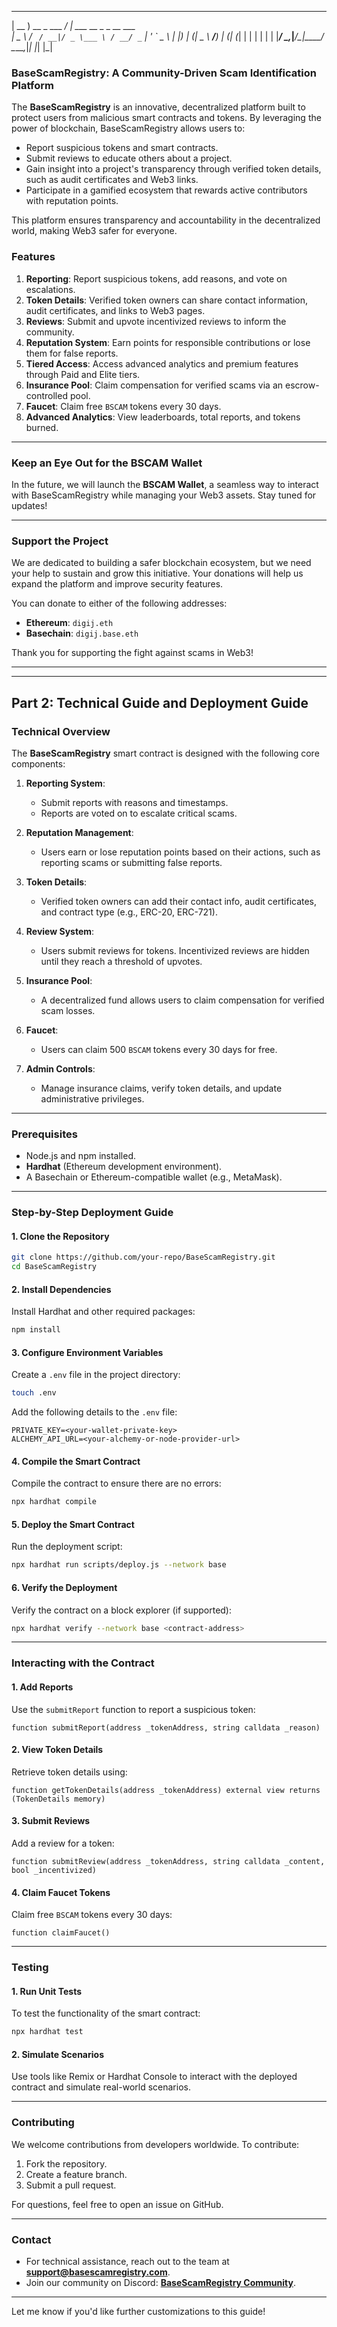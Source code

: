    ____                 ____                      
  | __ )  __ _ ___  ___/ ___|  ___ __ _ _ __ ___  
 |  _ \ / _` / __|/ _ \___ \ / __/ _` | '_ ` _ \ 
| |_) | (_| \__ \  __/___) | (_| (_| | | | | | |
|____/ \__,_|___/\___|____/ \___\__,_|_| |_| |_|                                                                                                                
### **BaseScamRegistry: A Community-Driven Scam Identification Platform**

The **BaseScamRegistry** is an innovative, decentralized platform built to protect users from malicious smart contracts and tokens. By leveraging the power of blockchain, BaseScamRegistry allows users to:
- Report suspicious tokens and smart contracts.
- Submit reviews to educate others about a project.
- Gain insight into a project's transparency through verified token details, such as audit certificates and Web3 links.
- Participate in a gamified ecosystem that rewards active contributors with reputation points.

This platform ensures transparency and accountability in the decentralized world, making Web3 safer for everyone.

### **Features**
1. **Reporting**: Report suspicious tokens, add reasons, and vote on escalations.
2. **Token Details**: Verified token owners can share contact information, audit certificates, and links to Web3 pages.
3. **Reviews**: Submit and upvote incentivized reviews to inform the community.
4. **Reputation System**: Earn points for responsible contributions or lose them for false reports.
5. **Tiered Access**: Access advanced analytics and premium features through Paid and Elite tiers.
6. **Insurance Pool**: Claim compensation for verified scams via an escrow-controlled pool.
7. **Faucet**: Claim free `BSCAM` tokens every 30 days.
8. **Advanced Analytics**: View leaderboards, total reports, and tokens burned.

---

### **Keep an Eye Out for the BSCAM Wallet**

In the future, we will launch the **BSCAM Wallet**, a seamless way to interact with BaseScamRegistry while managing your Web3 assets. Stay tuned for updates!

---

### **Support the Project**

We are dedicated to building a safer blockchain ecosystem, but we need your help to sustain and grow this initiative. Your donations will help us expand the platform and improve security features.

You can donate to either of the following addresses:

- **Ethereum**: `digij.eth`
- **Basechain**: `digij.base.eth`

Thank you for supporting the fight against scams in Web3!

---

---

## **Part 2: Technical Guide and Deployment Guide**

### **Technical Overview**

The **BaseScamRegistry** smart contract is designed with the following core components:

1. **Reporting System**:
   - Submit reports with reasons and timestamps.
   - Reports are voted on to escalate critical scams.

2. **Reputation Management**:
   - Users earn or lose reputation points based on their actions, such as reporting scams or submitting false reports.

3. **Token Details**:
   - Verified token owners can add their contact info, audit certificates, and contract type (e.g., ERC-20, ERC-721).

4. **Review System**:
   - Users submit reviews for tokens. Incentivized reviews are hidden until they reach a threshold of upvotes.

5. **Insurance Pool**:
   - A decentralized fund allows users to claim compensation for verified scam losses.

6. **Faucet**:
   - Users can claim 500 `BSCAM` tokens every 30 days for free.

7. **Admin Controls**:
   - Manage insurance claims, verify token details, and update administrative privileges.

---

### **Prerequisites**
- Node.js and npm installed.
- **Hardhat** (Ethereum development environment).
- A Basechain or Ethereum-compatible wallet (e.g., MetaMask).

---

### **Step-by-Step Deployment Guide**

#### **1. Clone the Repository**
```bash
git clone https://github.com/your-repo/BaseScamRegistry.git
cd BaseScamRegistry
```

#### **2. Install Dependencies**
Install Hardhat and other required packages:
```bash
npm install
```

#### **3. Configure Environment Variables**
Create a `.env` file in the project directory:
```bash
touch .env
```
Add the following details to the `.env` file:
```
PRIVATE_KEY=<your-wallet-private-key>
ALCHEMY_API_URL=<your-alchemy-or-node-provider-url>
```

#### **4. Compile the Smart Contract**
Compile the contract to ensure there are no errors:
```bash
npx hardhat compile
```

#### **5. Deploy the Smart Contract**
Run the deployment script:
```bash
npx hardhat run scripts/deploy.js --network base
```

#### **6. Verify the Deployment**
Verify the contract on a block explorer (if supported):
```bash
npx hardhat verify --network base <contract-address>
```

---

### **Interacting with the Contract**

#### **1. Add Reports**
Use the `submitReport` function to report a suspicious token:
```solidity
function submitReport(address _tokenAddress, string calldata _reason)
```

#### **2. View Token Details**
Retrieve token details using:
```solidity
function getTokenDetails(address _tokenAddress) external view returns (TokenDetails memory)
```

#### **3. Submit Reviews**
Add a review for a token:
```solidity
function submitReview(address _tokenAddress, string calldata _content, bool _incentivized)
```

#### **4. Claim Faucet Tokens**
Claim free `BSCAM` tokens every 30 days:
```solidity
function claimFaucet()
```

---

### **Testing**

#### **1. Run Unit Tests**
To test the functionality of the smart contract:
```bash
npx hardhat test
```

#### **2. Simulate Scenarios**
Use tools like Remix or Hardhat Console to interact with the deployed contract and simulate real-world scenarios.

---

### **Contributing**

We welcome contributions from developers worldwide. To contribute:
1. Fork the repository.
2. Create a feature branch.
3. Submit a pull request.

For questions, feel free to open an issue on GitHub.

---

### **Contact**

- For technical assistance, reach out to the team at **support@basescamregistry.com**.
- Join our community on Discord: **[BaseScamRegistry Community](https://discord.gg/your-link)**.

---

Let me know if you'd like further customizations to this guide!
